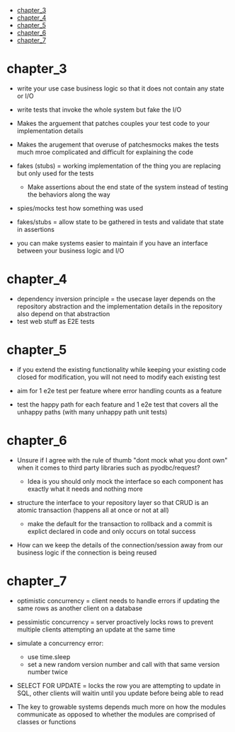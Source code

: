 - [chapter_3](#chapter_3)
- [chapter_4](#chapter_4)
- [chapter_5](#chapter_5)
- [chapter_6](#chapter_6)
- [chapter_7](#chapter_7)
# chapter_3

- write your use case business logic so that it does not contain any state or I/O
- write tests that invoke the whole system but fake the I/O
- Makes the arguement that patches couples your test code to your implementation details
- Makes the arugement that overuse of patchesmocks makes the tests much mroe complicated and difficult for explaining the code


- fakes (stubs) = working implementation of the thing you are replacing but only used for the tests
  - Make assertions about the end state of the system instead of testing the behaviors along the way
- spies/mocks test how something was used
- fakes/stubs = allow state to be gathered in tests and validate that state in assertions

- you can make systems easier to maintain if you have an interface between your business logic and I/O

# chapter_4
- dependency inversion principle = the usecase layer depends on the repository abstraction and the implementation details in the repository also depend on that abstraction
- test web stuff as E2E tests

# chapter_5
- if you extend the existing functionality while keeping your existing code closed for modification, you will not need to modify each existing test

- aim for 1 e2e test per feature where error handling counts as a feature
- test the happy path for each feature and 1 e2e test that covers all the unhappy paths (with many unhappy path unit tests)

# chapter_6
- Unsure if I agree with the rule of thumb "dont mock what you dont own" when it comes to third party libraries such as pyodbc/request?
  - Idea is you should only mock the interface so each component has exactly what it needs and nothing more


- structure the interface to your repository layer so that CRUD is an atomic transaction (happens all at once or not at all)

  - make the default for the transaction to rollback and a commit is explict declared in code and only occurs on total success

- How can we keep the details of the connection/session away from our business logic if the connection is being reused

# chapter_7
- optimistic concurrency = client needs to handle errors if updating the same rows as another client on a database
- pessimistic concurrency = server proactively locks rows to prevent multiple clients attempting an update at the same time

- simulate a concurrency error:
  - use time.sleep
  - set a new random version number and call with that same version number twice
- SELECT FOR UPDATE = locks the row you are attempting to update in SQL, other clients will waitin until you update before being able to read
- The key to growable systems depends much more on how the modules communicate as opposed to whether the modules are comprised of classes or functions